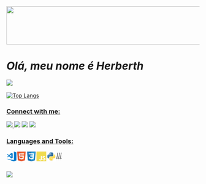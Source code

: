 <div>
    <img align="center" width="878px" height="100px" src="https://media.giphy.com/media/3oriNTivEJZ1ASRnMc/giphy.gif">
    
</div>

# **_Olá, meu nome é Herberth_**
<div>
    <a href=https://github.com/sm7f>
    <img bottom="150em" src="https://github-readme-stats.vercel.app/api/?username=sm7f&show_icons=true&theme=chartreuse-dark&include_all_commits=true&count_private=true"/>

![Top Langs](https://github-readme-stats.vercel.app/api/top-langs/?username=sm7f&theme=chartreuse-dark&layout=compact&langs_count=10")

</div>

### Connect with me:
<div>
    </a>
    <a href="https://www.instagram.com/heberthamorim/" target="_blank"><img src="https://img.shields.io/badge/-Instagram-9146FF?style=for-the-badge&logo=instagram&logoColor=white" target="_blank">
    </a> 
    <a href="https://www.linkedin.com/in/herberth-amorim-6883321a0/" target="_blank"><img src="https://img.shields.io/badge/-LinkedIn-00bce4?style=for-the-badge&logo=linkedin&logoColor=white" target="_blank"></a> 
    <a href="https://twitter.com/home" target="_blank"><img src="https://img.shields.io/badge/-Twitter-%230077B5?style=for-the-badge&logo=twitter&logoColor=white" target="_blank"></a> 
    <a href="https://www.youtube.com/channel/UCpKC6cfaRhoKr2k966yCf1w" target="_blank"><img src="https://img.shields.io/badge/YouTube-FF0000?style=for-the-badge&logo=youtube&logoColor=white" target="_blank">
</div>

### Languages and Tools:

<div>
    <img align="left" alt="Visual Studio Code" width="26px" src="https://raw.githubusercontent.com/github/explore/80688e429a7d4ef2fca1e82350fe8e3517d3494d/topics/visual-studio-code/visual-studio-code.png" />
    <img align="left" alt="HTML5" width="26px" src="https://raw.githubusercontent.com/devicons/devicon/master/icons/html5/html5-original.svg" />
    <img align="left" alt="CSS" width="26px" src="https://raw.githubusercontent.com/devicons/devicon/master/icons/css3/css3-original.svg" />
    <img align="left" alt="JavaScript" width="26px" src="https://raw.githubusercontent.com/devicons/devicon/master/icons/javascript/javascript-plain.svg" />
    <img align="left" alt="Python" width="26px" src="https://raw.githubusercontent.com/devicons/devicon/master/icons/python/python-original.svg" />
</div>

######            |||

<p aling="right">
    <img bottom="150em" src= "https://komarev.com/ghpvc/?username=sm7f&color=green&style=flat-square" />
</p>


